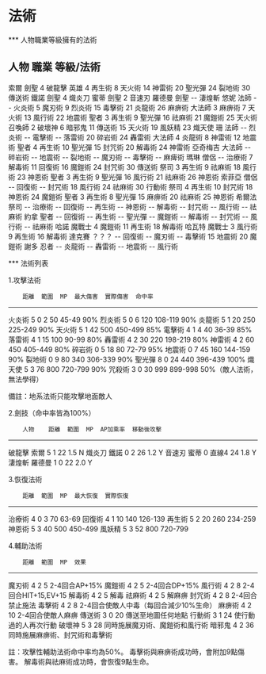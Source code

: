 # 法術

*** 人物職業等級擁有的法術

人物        職業   等級/法術
-----------------------------------------------------------------------------------------
索爾        劍聖     4 破龍擊
            英雄     4 再生術   8 天火術  14 神雷術  20 聖光彈  24 裂地術  30 傳送術
鐵諾        劍聖     4 熾炎刀
蜜蒂        劍聖     2 音速刃
羅德曼      劍聖    -- 淒煌斬
悠妮        法師    -- 火炎術   5 魔刃術   9 烈炎術  15 毒擊術  21 炎龍術  26 麻痹術
            大法師   3 麻痹術   7 天火術  13 風行術  22 地震術
            聖者     3 再生術   9 聖光彈  16 祛麻術  21 魔鎧術  25 天火術
            召喚師   2 破壞神   6 暗邪鬼  11 傳送術  15 天火術  19 風妖精  23 熾天使
珊          法師    -- 烈炎術  -- 電擊術  -- 落雷術  20 碎岩術  24 轟雷術
            大法師   4 炎龍術   8 神雷術  12 地震術
            聖者     4 再生術  10 聖光彈  15 封咒術  20 解毒術  24 神雷術
亞奇梅吉    大法師  -- 碎岩術  -- 地震術  -- 裂地術  -- 魔刃術  -- 毒擊術  -- 麻痺術
瑪琳        僧侶    -- 治療術   7 解毒術  11 回復術  16 魔鎧術  24 封咒術  30 傳送術
            祭司     3 再生術   9 祛麻術  18 風行術  23 神恩術
            聖者     3 再生術   9 聖光彈  16 風行術  21 祛麻術  26 神恩術
索菲亞      僧侶    -- 回復術  -- 封咒術  18 風行術  24 祛麻術  30 行動術
            祭司     4 再生術  10 封咒術  18 神恩術  24 魔鎧術
            聖者     3 再生術   8 聖光彈  15 麻痹術  20 祛麻術  25 神恩術
希爾法      祭司    -- 治療術  -- 回復術  -- 再生術  -- 神恩術  -- 解毒術  -- 封咒術  -- 風行術  -- 祛麻術
約拿        聖者    -- 回復術  -- 再生術  -- 聖光彈  -- 魔鎧術  -- 解毒術  -- 封咒術  -- 風行術  -- 祛麻術
哈諾        魔戰士   4 魔鎧術  11 再生術  18 解毒術
哈瓦特      魔戰士   3 風行術   9 再生術  16 解毒術
達克賽      ？？？  -- 回復術  -- 魔刃術  -- 毒擊術  15 地震術  20 魔鎧術
謝多        忍者    -- 炎龍術  -- 轟雷術  -- 地震術  -- 風行術


*** 法術列表

1.攻擊法術

        距離  範圍  MP  最大傷害  實際傷害  命中率
-------------------------------------------------------
火炎術    5     0    2      50      45-49     90%
烈炎術    5     0    6     120     108-119    90%
炎龍術    5     1   20     250     225-249    90%
天火術    5     1   42     500     450-499    85%
電擊術    4     1    4      40      36-39     85%
落雷術    4     1   15     100      90-99     80%
轟雷術    4     2   30     220     198-219    80%
神雷術    4     2   60     450     405-449    80%
碎岩術    0     5   18      80      72-79     95%
地震術    0     7   45     160     144-159    90%
裂地術    0     9   80     340     306-339    90%
聖光彈    8     0   24     440     396-439   100%
熾天使    5     3   76     800     720-799    90%
咒殺術    3     0   30     999     899-998    50%（敵人法術，無法學得）

備註：地系法術只能攻擊地面敵人

2.劍技（命中率皆為100%）

        人物    距離  範圍  MP  AP加乘率  移動後攻擊
--------------------------------------------------------
破龍擊  索爾      5     1   22     1.5         N
熾炎刀  鐵諾      0     2   26     1.2         Y
音速刃  蜜蒂      0   直線4 24     1.8         Y
淒煌斬  羅德曼    1     0   22     2.0         Y

3.恢復法術

        距離  範圍  MP  最大恢復  實際恢復
----------------------------------------------
治療術    4     0    3      70      63-69
回復術    4     1   10     140     126-139
再生術    5     2   20     260     234-259
神恩術    5     3   40     500     450-499
風妖精    5     3   52     800     720-799

4.輔助法術

        距離  範圍  MP  效果
----------------------------------------
魔刃術    4     2    5  2-4回合AP+15%
魔鎧術    4     2    5  2-4回合DP+15%
風行術    4     2    8  2-4回合HIT+15,EV+15
解毒術    4     2    5  解毒
祛麻術    4     2    5  解麻痹
封咒術    4     2    8  2-4回合禁止施法
毒擊術    4     2    8  2-4回合使敵人中毒（每回合減少10%生命）
麻痹術    4     2   10  2-4回合使敵人麻痹
傳送術    3     0   20  傳送至地圖任何地點
行動術    3     1   24  使行動過的人再次行動
破壞神    5     3   28  同時施展魔刃術、魔鎧術和風行術
暗邪鬼    4     2   36  同時施展麻痹術、封咒術和毒擊術

註：攻擊性輔助法術命中率均為50%。
    毒擊術與麻痹術成功時，會附加9點傷害。
    解毒術與祛麻術成功時，會恢復9點生命。

